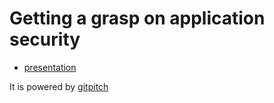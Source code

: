 # Getting a grasp on application security

- [presentation](https://gitpitch.com/v6x/getting-a-grasp-on-application-security)

It is powered by [gitpitch](https://gitpitch.com/)
